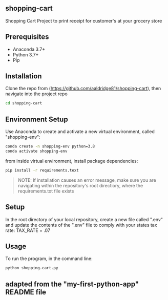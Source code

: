## shopping-cart
Shopping Cart Project to print receipt for customer's at your grocery store

## Prerequisites

  + Anaconda 3.7+
  + Python 3.7+
  + Pip

## Installation

Clone the repo from (https://github.com/aaldridge81/shopping-cart), then navigate into the project repo

```sh
cd shopping-cart
```


## Environment Setup

Use Anaconda to create and activate a new virtual environment, called "shopping-env": 
```sh
conda create -n shopping-env python=3.8
conda activate shopping-env 
```

from inside virtual environment, install package dependencies:
```sh
pip install -r requirements.text
```

> NOTE: If installation causes an error message, make sure you are navigating within the repository's root directiory, where the requirements.txt file exists 

## Setup

In the root directory of your local repository, create a new file called ".env" and update the contents of the ".env" file to comply with your states tax rate:
        TAX_RATE = .07

## Usage
To run the program, in the command line:

```py
python shopping.cart.py
```

## adapted from the "my-first-python-app" README file

